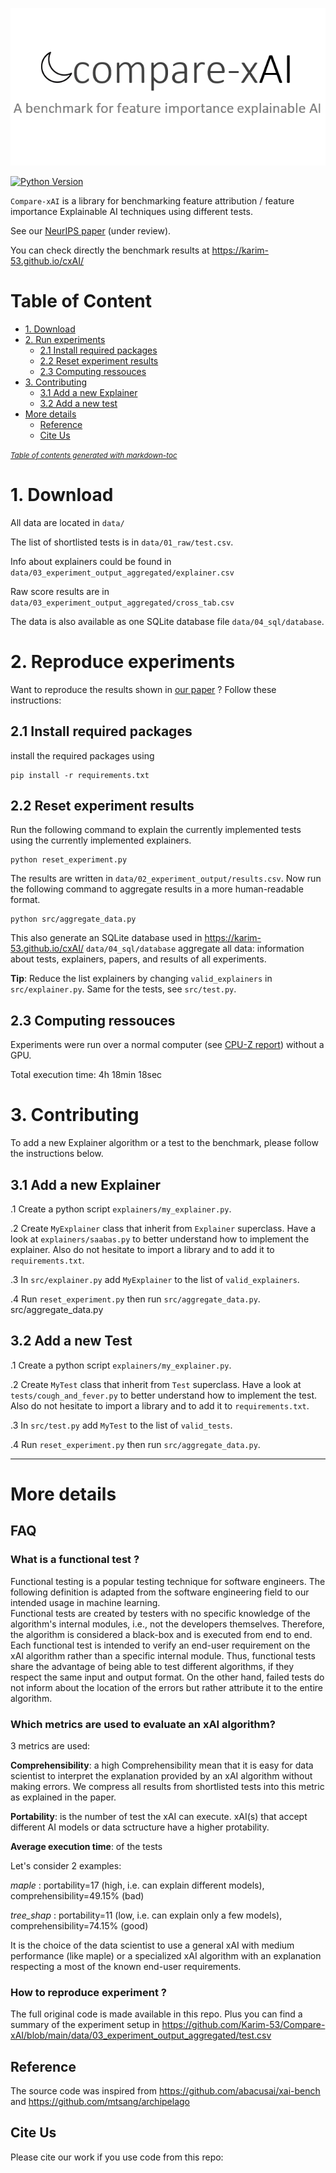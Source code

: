 <p align="center"><img src="img/banner/banner.png"  /></p>

[![Python Version](https://img.shields.io/badge/python-v3.8.3-blue)]()


`Compare-xAI` is a library for benchmarking feature attribution / feature importance Explainable AI techniques using different tests. 

See our [NeurIPS paper][arxiv] (under review).

You can check directly the benchmark results at https://karim-53.github.io/cxAI/


# Table of Content

- [1. Download](#1-download)
- [2. Run experiments](#2-run-experiments)
  * [2.1 Install required packages](#21-install-required-packages)
  * [2.2 Reset experiment results](#22-reset-experiment-results)
  * [2.3 Computing ressouces](#23-computing-ressouces)
- [3. Contributing](#3-contributing)
  * [3.1 Add a new Explainer](#31-add-a-new-explainer)
  * [3.2 Add a new test](#32-add-a-new-test)
- [More details](#more-details)
  * [Reference](#reference)
  * [Cite Us](#cite-us)

<small><i><a href='http://ecotrust-canada.github.io/markdown-toc/'>Table of contents generated with markdown-toc</a></i></small>


[//]: # (<p align="center"><img src="img/overview_figure.svg" width=700 /></p>)

# 1. Download
All data are located in `data/`

The list of shortlisted tests is in `data/01_raw/test.csv`.

Info about explainers could be found in `data/03_experiment_output_aggregated/explainer.csv`

Raw score results are in `data/03_experiment_output_aggregated/cross_tab.csv`

The data is also available as one SQLite database file `data/04_sql/database`.

# 2. Reproduce experiments
Want to reproduce the results shown in [our paper][arxiv] ? Follow these instructions:
## 2.1 Install required packages

[//]: # (There is no specific requirements listed in `requirements.txt` you can run only a few tests and a few Explainer with a small set of packages. So just install what is needed on the go :&#41; )
[//]: # (`requirements.txt` contains a good start)
install the required packages using
```
pip install -r requirements.txt
```

## 2.2 Reset experiment results

Run the following command to explain the currently implemented tests using the currently implemented explainers.

```
python reset_experiment.py
```
The results are written in `data/02_experiment_output/results.csv`.
Now run the following command to aggregate results in a more human-readable format.
```
python src/aggregate_data.py
```
This also generate an SQLite database used in https://karim-53.github.io/cxAI/
`data/04_sql/database` aggregate all data: information about tests, explainers, papers, and results of all experiments.

**Tip**: Reduce the list explainers by changing `valid_explainers` in `src/explainer.py`. Same for the tests, see `src/test.py`.

## 2.3 Computing ressouces
Experiments were run over a normal computer (see [CPU-Z report](https://karim-53.github.io/cxai/CPU-Z.html)) without a GPU.

Total execution time: 4h 18min 18sec


# 3. Contributing
To add a new Explainer algorithm or a test to the benchmark, please follow the instructions below.

## 3.1 Add a new Explainer

.1 Create a python script `explainers/my_explainer.py`.

.2 Create `MyExplainer` class that inherit from `Explainer` superclass. Have a look at `explainers/saabas.py` to better understand how to implement the explainer. Also do not hesitate to import a library and to add it to `requirements.txt`. 

.3 In `src/explainer.py` add `MyExplainer` to the list of `valid_explainers`.

.4 Run `reset_experiment.py` then run `src/aggregate_data.py`.
src/aggregate_data.py

## 3.2 Add a new Test

.1 Create a python script `explainers/my_explainer.py`.

.2 Create `MyTest` class that inherit from `Test` superclass. Have a look at `tests/cough_and_fever.py` to better understand how to implement the test. Also do not hesitate to import a library and to add it to `requirements.txt`. 

.3 In `src/test.py` add `MyTest` to the list of `valid_tests`.

.4 Run `reset_experiment.py` then run `src/aggregate_data.py`.


---

# More details

## FAQ
### What is a functional test ?
Functional testing is a popular testing technique for software engineers. The following definition is adapted from the software engineering field to our intended usage in machine learning.  
Functional tests are created by testers with no specific knowledge of the algorithm's internal modules, i.e., not the developers themselves. Therefore, the algorithm is considered a black-box and is executed from end to end.  
Each functional test is intended to verify an end-user requirement on the xAI algorithm rather than a specific internal module. Thus, functional tests share the advantage of being able to test different algorithms, if they respect the same input and output format. On the other hand, failed tests do not inform about the location of the errors but rather attribute it to the entire algorithm.

### Which metrics are used to evaluate an xAI algorithm?
3 metrics are used:

**Comprehensibility**: a high Comprehensibility mean that it is easy for data scientist to interpret the explanation provided by an xAI algorithm without making errors. We compress all results from shortlisted tests into this metric as explained in the paper.

**Portability**: is the number of test the xAI can execute. xAI(s) that accept different AI models or data sctructure have a higher protability.

**Average execution time**: of the tests 

Let's consider 2 examples:

*maple*     : portability=17 (high, i.e. can explain different models), comprehensibility=49.15% (bad)

*tree_shap* : portability=11 (low, i.e. can explain only a few models), comprehensibility=74.15% (good)

It is the choice of the data scientist to use a general xAI with medium performance (like maple) or a specialized xAI algorithm with an explanation respecting a most of the known end-user requirements.


### How to reproduce experiment ?

The full original code is made available in this repo. Plus you can find a summary of the experiment setup in https://github.com/Karim-53/Compare-xAI/blob/main/data/03_experiment_output_aggregated/test.csv
 
## Reference
The source code was inspired from https://github.com/abacusai/xai-bench and https://github.com/mtsang/archipelago
## Cite Us

Please cite our work if you use code from this repo:

```bibtex
 
```
[arxiv]: http://arxiv.org
